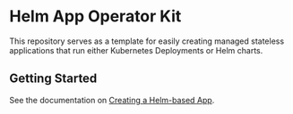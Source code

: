 # Helm App Operator Kit

This repository serves as a template for easily creating managed stateless applications that run either Kubernetes Deployments or Helm charts.

## Getting Started

See the documentation on [Creating a Helm-based App](/Documentation/install-helm-app.md).
